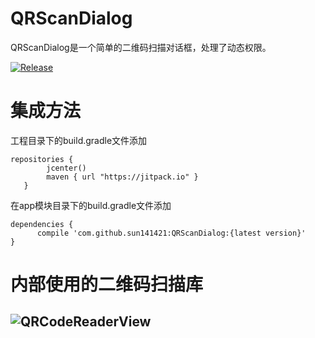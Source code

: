 # QRScanDialog

QRScanDialog是一个简单的二维码扫描对话框，处理了动态权限。


[![Release](https://jitpack.io/v/sun141421/QRScanDialog.svg)](https://jitpack.io/#sun141421/QRScanDialog)

# 集成方法

工程目录下的build.gradle文件添加
```
repositories {
        jcenter()
        maven { url "https://jitpack.io" }
   }
  ```
   在app模块目录下的build.gradle文件添加
   ```
   dependencies {
         compile 'com.github.sun141421:QRScanDialog:{latest version}'
   }
   ```
# 内部使用的二维码扫描库

## ![QRCodeReaderView](https://github.com/dlazaro66/QRCodeReaderView)